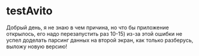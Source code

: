 # testAvito
Добрый день, я не знаю в чем причина, но что бы приложение открылось, его надо перезапустить раз 10-15) из-за этой ошибки не успел доделать парсинг данных на второй экран, как только разберусь, выложу новую версию!
